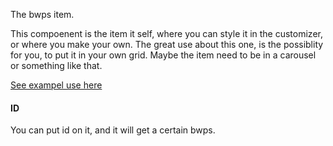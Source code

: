 The bwps item.

This compoenent is the item it self, where you can style it in the customizer, or where you make your own. 
The great use about this one, is the possiblity for you, to put it in your own grid.
Maybe the item need to be in a carousel or something like that. 

[See exampel use here](examples/index.md?id=bwps-grid) 

#### ID 
You can put id on it, and it will get a certain bwps.  